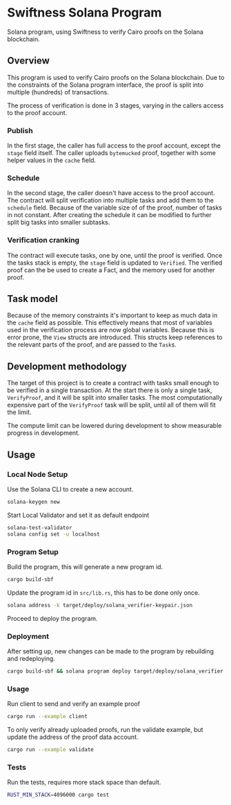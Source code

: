 # Swiftness Solana Program

Solana program, using Swiftness to verify Cairo proofs on the Solana blockchain.

## Overview

This program is used to verify Cairo proofs on the Solana blockchain. Due to the constraints of the Solana program interface, the proof is split into multiple (hundreds) of transactions.

The process of verification is done in 3 stages, varying in the callers access to the proof account.

### Publish

In the first stage, the caller has full access to the proof account, except the `stage` field itself. The caller uploads `bytemucked` proof, together with some helper values in the `cache` field.

### Schedule

In the second stage, the caller doesn't have access to the proof account. The contract will split verification into multiple tasks and add them to the `schedule` field.
Because of the variable size of of the proof, number of tasks in not constant. After creating the schedule it can be modified to further split big tasks into smaller subtasks.

### Verification cranking

The contract will execute tasks, one by one, until the proof is verified. Once the tasks stack is empty, the `stage` field is updated to `Verified`. The verified proof can the be used to create a Fact, and the memory used for another proof.

## Task model

Because of the memory constraints it's important to keep as much data in the `cache` field as possible. This effectively means that most of variables used in the verification process are now global variables.
Because this is error prone, the `View` structs are introduced. This structs keep references to the relevant parts of the proof, and are passed to the `Task`s.

## Development methodology

The target of this project is to create a contract with tasks small enough to be verified in a single transaction. At the start there is only a single task, `VerifyProof`, and it will be split into smaller tasks.
The most computationally expensive part of the `VerifyProof` task will be split, until all of them will fit the limit.

The compute limit can be lowered during development to show measurable progress in development.

## Usage

### Local Node Setup

Use the Solana CLI to create a new account.

```bash
solana-keygen new
```

Start Local Validator and set it as default endpoint

```bash
solana-test-validator
solana config set -u localhost
```

### Program Setup

Build the program, this will generate a new program id.

```bash
cargo build-sbf
```

Update the program id in `src/lib.rs`, this has to be done only once.

```bash
solana address -k target/deploy/solana_verifier-keypair.json
```

Proceed to deploy the program.

### Deployment

After setting up, new changes can be made to the program by rebuilding and redeploying.

```bash
cargo build-sbf && solana program deploy target/deploy/solana_verifier.so
```

### Usage

Run client to send and verify an example proof

```bash
cargo run --example client
```

To only verify already uploaded proofs, run the validate example, but update the address of the proof data account.

```bash
cargo run --example validate
```

### Tests

Run the tests, requires more stack space than default.

```bash
RUST_MIN_STACK=4096000 cargo test
```

